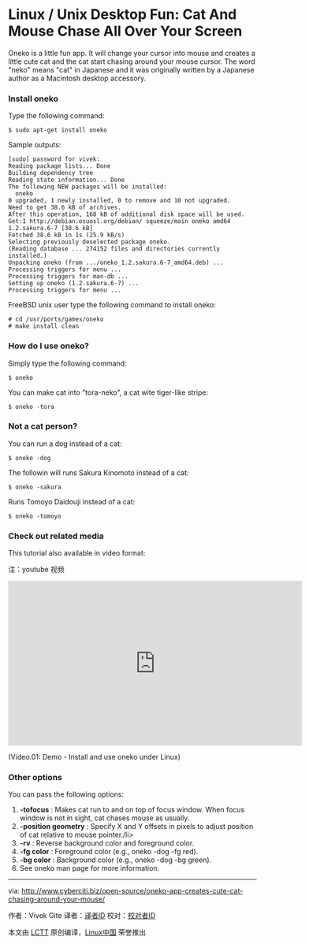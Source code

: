 Linux / Unix Desktop Fun: Cat And Mouse Chase All Over Your Screen
================================================================================
Oneko is a little fun app. It will change your cursor into mouse and creates a little cute cat and the cat start chasing around your mouse cursor. The word "neko" means "cat" in Japanese and it was originally written by a Japanese author as a Macintosh desktop accessory.

### Install oneko ###

Type the following command:

    $ sudo apt-get install oneko

Sample outputs:

    [sudo] password for vivek:
    Reading package lists... Done
    Building dependency tree
    Reading state information... Done
    The following NEW packages will be installed:
      oneko
    0 upgraded, 1 newly installed, 0 to remove and 10 not upgraded.
    Need to get 38.6 kB of archives.
    After this operation, 168 kB of additional disk space will be used.
    Get:1 http://debian.osuosl.org/debian/ squeeze/main oneko amd64 1.2.sakura.6-7 [38.6 kB]
    Fetched 38.6 kB in 1s (25.9 kB/s)
    Selecting previously deselected package oneko.
    (Reading database ... 274152 files and directories currently installed.)
    Unpacking oneko (from .../oneko_1.2.sakura.6-7_amd64.deb) ...
    Processing triggers for menu ...
    Processing triggers for man-db ...
    Setting up oneko (1.2.sakura.6-7) ...
    Processing triggers for menu ...

FreeBSD unix user type the following command to install oneko:

    # cd /usr/ports/games/oneko
    # make install clean

### How do I use oneko? ###

Simply type the following command:

    $ oneko

You can make cat into "tora-neko", a cat wite tiger-like stripe:

    $ oneko -tora

### Not a cat person? ###

You can run a dog instead of a cat:

    $ oneko -dog

The followin will runs Sakura Kinomoto instead of a cat:

    $ oneko -sakura

Runs Tomoyo Daidouji instead of a cat:

    $ oneko -tomoyo

### Check out related media ###

This tutorial also available in video format:

注：youtube 视频
<iframe width="596" height="335" frameborder="0" allowfullscreen="" src="http://www.youtube.com/embed/Nm3SkXThL0s"></iframe>

(Video.01: Demo - Install and use oneko under Linux)

### Other options ###

You can pass the following options:

1. **-tofocus** : Makes cat run to and on top of focus window. When focus window is not in sight, cat chases mouse as usually.
1. **-position geometry** : Specify X and Y offsets in pixels to adjust position of cat relative to mouse pointer./li>
1. **-rv** : Reverse background color and foreground color.
1. **-fg color** : Foreground color (e.g., oneko -dog -fg red).
1. **-bg color** : Background color (e.g., oneko -dog -bg green).
1. See oneko man page for more information.

--------------------------------------------------------------------------------

via: http://www.cyberciti.biz/open-source/oneko-app-creates-cute-cat-chasing-around-your-mouse/

作者：Vivek Gite 
译者：[译者ID](https://github.com/译者ID)
校对：[校对者ID](https://github.com/校对者ID)

本文由 [LCTT](https://github.com/LCTT/TranslateProject) 原创编译，[Linux中国](https://linux.cn/) 荣誉推出